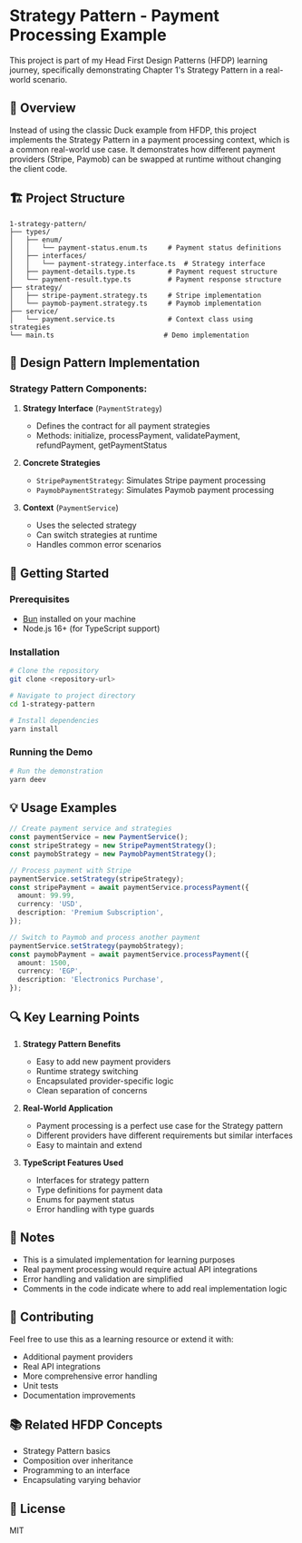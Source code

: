 # Strategy Pattern - Payment Processing Example

This project is part of my Head First Design Patterns (HFDP) learning journey, specifically demonstrating Chapter 1's Strategy Pattern in a real-world scenario.

## 🎯 Overview

Instead of using the classic Duck example from HFDP, this project implements the Strategy Pattern in a payment processing context, which is a common real-world use case. It demonstrates how different payment providers (Stripe, Paymob) can be swapped at runtime without changing the client code.

## 🏗️ Project Structure

```
1-strategy-pattern/
├── types/
│   ├── enum/
│   │   └── payment-status.enum.ts     # Payment status definitions
│   ├── interfaces/
│   │   └── payment-strategy.interface.ts  # Strategy interface
│   ├── payment-details.type.ts        # Payment request structure
│   └── payment-result.type.ts         # Payment response structure
├── strategy/
│   ├── stripe-payment.strategy.ts     # Stripe implementation
│   └── paymob-payment.strategy.ts     # Paymob implementation
├── service/
│   └── payment.service.ts             # Context class using strategies
└── main.ts                           # Demo implementation
```

## 🎨 Design Pattern Implementation

### Strategy Pattern Components:

1. **Strategy Interface** (`PaymentStrategy`)

   - Defines the contract for all payment strategies
   - Methods: initialize, processPayment, validatePayment, refundPayment, getPaymentStatus

2. **Concrete Strategies**

   - `StripePaymentStrategy`: Simulates Stripe payment processing
   - `PaymobPaymentStrategy`: Simulates Paymob payment processing

3. **Context** (`PaymentService`)
   - Uses the selected strategy
   - Can switch strategies at runtime
   - Handles common error scenarios

## 🚀 Getting Started

### Prerequisites

- [Bun](https://bun.sh/) installed on your machine
- Node.js 16+ (for TypeScript support)

### Installation

```bash
# Clone the repository
git clone <repository-url>

# Navigate to project directory
cd 1-strategy-pattern

# Install dependencies
yarn install
```

### Running the Demo

```bash
# Run the demonstration
yarn deev
```

## 💡 Usage Examples

```typescript
// Create payment service and strategies
const paymentService = new PaymentService();
const stripeStrategy = new StripePaymentStrategy();
const paymobStrategy = new PaymobPaymentStrategy();

// Process payment with Stripe
paymentService.setStrategy(stripeStrategy);
const stripePayment = await paymentService.processPayment({
  amount: 99.99,
  currency: 'USD',
  description: 'Premium Subscription',
});

// Switch to Paymob and process another payment
paymentService.setStrategy(paymobStrategy);
const paymobPayment = await paymentService.processPayment({
  amount: 1500,
  currency: 'EGP',
  description: 'Electronics Purchase',
});
```

## 🔍 Key Learning Points

1. **Strategy Pattern Benefits**

   - Easy to add new payment providers
   - Runtime strategy switching
   - Encapsulated provider-specific logic
   - Clean separation of concerns

2. **Real-World Application**

   - Payment processing is a perfect use case for the Strategy pattern
   - Different providers have different requirements but similar interfaces
   - Easy to maintain and extend

3. **TypeScript Features Used**
   - Interfaces for strategy pattern
   - Type definitions for payment data
   - Enums for payment status
   - Error handling with type guards

## 📝 Notes

- This is a simulated implementation for learning purposes
- Real payment processing would require actual API integrations
- Error handling and validation are simplified
- Comments in the code indicate where to add real implementation logic

## 🤝 Contributing

Feel free to use this as a learning resource or extend it with:

- Additional payment providers
- Real API integrations
- More comprehensive error handling
- Unit tests
- Documentation improvements

## 📚 Related HFDP Concepts

- Strategy Pattern basics
- Composition over inheritance
- Programming to an interface
- Encapsulating varying behavior

## 📄 License

MIT
